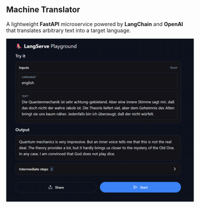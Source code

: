 ## Machine Translator

A lightweight **FastAPI** microservice powered by **LangChain** and **OpenAI** that translates arbitrary text into a target language.

![alt text](image.png)
